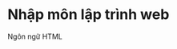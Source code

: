 <!DOCTYPE html>
<html>
<head>
  <title>Khoa CNTT & TT</title>
</head>
<body>
  <h1>Nhập môn lập trình web</h1>
  <p>Ngôn ngữ HTML</p>
</body>
</html>

